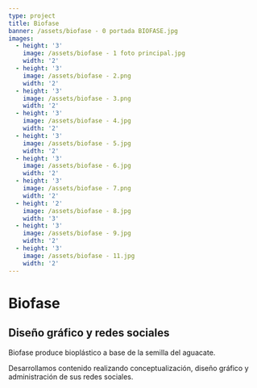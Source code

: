 ```yaml
---
type: project
title: Biofase
banner: /assets/biofase - 0 portada BIOFASE.jpg
images:
  - height: '3'
    image: /assets/biofase - 1 foto principal.jpg
    width: '2'
  - height: '3'
    image: /assets/biofase - 2.png
    width: '2'
  - height: '3'
    image: /assets/biofase - 3.png
    width: '2'
  - height: '3'
    image: /assets/biofase - 4.jpg
    width: '2'
  - height: '3'
    image: /assets/biofase - 5.jpg
    width: '2'
  - height: '3'
    image: /assets/biofase - 6.jpg
    width: '2'
  - height: '3'
    image: /assets/biofase - 7.png
    width: '2'
  - height: '2'
    image: /assets/biofase - 8.jpg
    width: '3'
  - height: '3'
    image: /assets/biofase - 9.jpg
    width: '2'
  - height: '3'
    image: /assets/biofase - 11.jpg
    width: '2'
---
```

# Biofase

## Diseño gráfico y redes sociales

Biofase produce bioplástico a base de la semilla del aguacate.

Desarrollamos contenido realizando conceptualización, diseño gráfico y administración de sus redes sociales.

##

